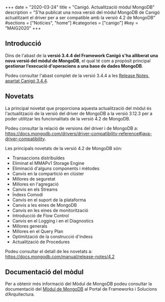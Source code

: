 +++
date        = "2020-03-24"
title       = "Canigó. Actualització mòdul MongoDB"
description = "S'ha publicat una nova versió del mòdul MongoDB de Canigó actualitzant el driver per a ser compatible amb la versió 4.2 de MongoDB"
#sections    = ["Notícies", "home"]
#categories  = ["canigo"]
#key         = "MAIG2020"
+++

## Introducció

Dins de l'abast de la **versió 3.4.4 del Framework Canigó s'ha alliberat una nova versió del mòdul de MongoDB**, el qual té com a propòsit
principal **gestionar l’execució d'operacions a una base de dades MongoDB**.

Podeu consultar l'abast complet de la versió 3.4.4 a les [Release Notes, apartat Canigó 3.4.4](/canigo-download-related/release-notes-canigo-34).

## Novetats

La principal novetat que proporciona aquesta actualització del mòdul és l'actualització de la versió del driver de MongoDB a la versió 3.12.3
per a poder utilitzar les funcionalitats de la versió 4.2 de MongoDB.

Podeu consultar la relació de versions del driver i de MongoDB a:
https://docs.mongodb.com/drivers/driver-compatibility-reference#java-driver-compatibility.


Les principals novetats de la versió 4.2 de MongoDB són:

* Transaccions distribuïdes
* Eliminat el MMAPv1 Storage Engine
* Eliminació d'alguns components i mètodes
* Canvis en la compartició en clúster
* Millores de seguretat
* Millores en l'agregació
* Canvis en els Streams
* Índexs Comodí
* Canvis en el suport de la plataforma
* Canvis a les eines de MongoDB
* Canvis en les eines de monitorització
* Introducció de Flow Control
* Canvis en el Logging i en el Diagnostics
* Millores generals
* Millores en el Query Plan
* Optimització de la construcció d'índexs
* Actualització de Procedures

Podeu consultar el detall de les novetats a:
https://docs.mongodb.com/manual/release-notes/4.2

## Documentació del mòdul

Per a obtenir més informació del Mòdul de MongoDB podeu consultar la documentació
del [Mòdul de MongoDB](canigo-documentacio-versions-3x-core/modul-mongodb/) al Portal de Frameworks i Solucions d’Arquitectura.